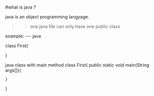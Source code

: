 #what is java ?

java is an object programming langyage.

>> one.java file can only have one public class

example:
--- java

class First{

}

java class with main method
class First{
    public static void main(String args[]){
        
    }
}